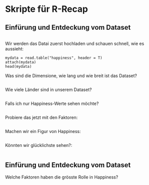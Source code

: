 # Skripte für R-Recap

## Einfürung und Entdeckung vom Dataset

```

```

Wir werden das Datai zuerst hochladen und schauen schnell, wie es aussieht: 
```
mydata = read.table("happiness", header = T)
attach(mydata)
head(mydata)
```
Was sind die Dimensione, wie lang und wie breit ist das Dataset?
```

```
Wie viele Länder sind in unserem Dataset?

```

```
Falls ich nur Happiness-Werte sehen möchte?
```

```
Probiere das jetzt mit den Faktoren:
```

```
Machen wir ein Figur von Happiness:
```

```
Könnten wir glücklichste sehen?:
```

```

## Einfürung und Entdeckung vom Dataset
Welche Faktoren haben die grösste Rolle in Happiness?

